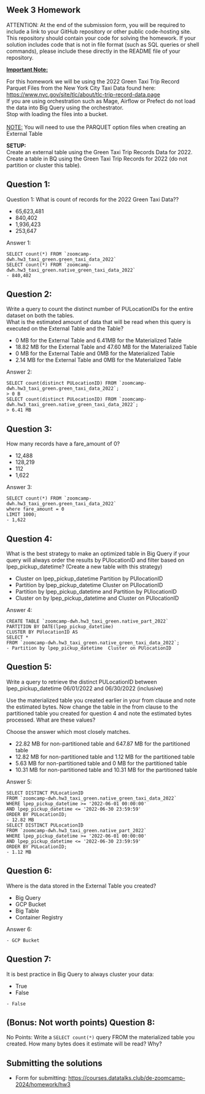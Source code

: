 ## Week 3 Homework
ATTENTION: At the end of the submission form, you will be required to include a link to your GitHub repository or other public code-hosting site. This repository should contain your code for solving the homework. If your solution includes code that is not in file format (such as SQL queries or shell commands), please include these directly in the README file of your repository.

<b><u>Important Note:</b></u> <p> For this homework we will be using the 2022 Green Taxi Trip Record Parquet Files from the New York
City Taxi Data found here: </br> https://www.nyc.gov/site/tlc/about/tlc-trip-record-data.page </br>
If you are using orchestration such as Mage, Airflow or Prefect do not load the data into Big Query using the orchestrator.</br> 
Stop with loading the files into a bucket. </br></br>
<u>NOTE:</u> You will need to use the PARQUET option files when creating an External Table</br>

<b>SETUP:</b></br>
Create an external table using the Green Taxi Trip Records Data for 2022. </br>
Create a table in BQ using the Green Taxi Trip Records for 2022 (do not partition or cluster this table). </br>
</p>

## Question 1:
Question 1: What is count of records for the 2022 Green Taxi Data??
- 65,623,481
- 840,402
- 1,936,423
- 253,647

Answer 1:
```
SELECT count(*) FROM `zoomcamp-dwh.hw3_taxi_green.green_taxi_data_2022`
SELECT count(*) FROM `zoomcamp-dwh.hw3_taxi_green.native_green_taxi_data_2022`
- 840,402
```

## Question 2:
Write a query to count the distinct number of PULocationIDs for the entire dataset on both the tables.</br> 
What is the estimated amount of data that will be read when this query is executed on the External Table and the Table?

- 0 MB for the External Table and 6.41MB for the Materialized Table
- 18.82 MB for the External Table and 47.60 MB for the Materialized Table
- 0 MB for the External Table and 0MB for the Materialized Table
- 2.14 MB for the External Table and 0MB for the Materialized Table

Answer 2:
```
SELECT count(distinct PULocationID) FROM `zoomcamp-dwh.hw3_taxi_green.green_taxi_data_2022`;
> 0 B
SELECT count(distinct PULocationID) FROM `zoomcamp-dwh.hw3_taxi_green.native_green_taxi_data_2022`;
> 6.41 MB
```

## Question 3:
How many records have a fare_amount of 0?
- 12,488
- 128,219
- 112
- 1,622

Answer 3:
```
SELECT count(*) FROM `zoomcamp-dwh.hw3_taxi_green.green_taxi_data_2022` 
where fare_amount = 0
LIMIT 1000;
- 1,622
```

## Question 4:
What is the best strategy to make an optimized table in Big Query if your query will always order the results by PUlocationID and filter based on lpep_pickup_datetime? (Create a new table with this strategy)
- Cluster on lpep_pickup_datetime Partition by PUlocationID
- Partition by lpep_pickup_datetime  Cluster on PUlocationID
- Partition by lpep_pickup_datetime and Partition by PUlocationID
- Cluster on by lpep_pickup_datetime and Cluster on PUlocationID

Answer 4:
```
CREATE TABLE `zoomcamp-dwh.hw3_taxi_green.native_part_2022`
PARTITION BY DATE(lpep_pickup_datetime)
CLUSTER BY PUlocationID AS
SELECT *
FROM `zoomcamp-dwh.hw3_taxi_green.native_green_taxi_data_2022`;
- Partition by lpep_pickup_datetime  Cluster on PUlocationID
```
## Question 5:
Write a query to retrieve the distinct PULocationID between lpep_pickup_datetime
06/01/2022 and 06/30/2022 (inclusive)</br>

Use the materialized table you created earlier in your from clause and note the estimated bytes. Now change the table in the from clause to the partitioned table you created for question 4 and note the estimated bytes processed. What are these values? </br>

Choose the answer which most closely matches.</br> 

- 22.82 MB for non-partitioned table and 647.87 MB for the partitioned table
- 12.82 MB for non-partitioned table and 1.12 MB for the partitioned table
- 5.63 MB for non-partitioned table and 0 MB for the partitioned table
- 10.31 MB for non-partitioned table and 10.31 MB for the partitioned table

Answer 5:
```
SELECT DISTINCT PULocationID
FROM `zoomcamp-dwh.hw3_taxi_green.native_green_taxi_data_2022`
WHERE lpep_pickup_datetime >= '2022-06-01 00:00:00'
AND lpep_pickup_datetime <= '2022-06-30 23:59:59'
ORDER BY PULocationID;
- 12.82 MB
SELECT DISTINCT PULocationID
FROM `zoomcamp-dwh.hw3_taxi_green.native_part_2022`
WHERE lpep_pickup_datetime >= '2022-06-01 00:00:00'
AND lpep_pickup_datetime <= '2022-06-30 23:59:59'
ORDER BY PULocationID;
- 1.12 MB
```

## Question 6: 
Where is the data stored in the External Table you created?

- Big Query
- GCP Bucket
- Big Table
- Container Registry

Answer 6:
```
- GCP Bucket
```

## Question 7:
It is best practice in Big Query to always cluster your data:
- True
- False

```
- False
```

## (Bonus: Not worth points) Question 8:
No Points: Write a `SELECT count(*)` query FROM the materialized table you created. How many bytes does it estimate will be read? Why?

 
## Submitting the solutions

* Form for submitting: https://courses.datatalks.club/de-zoomcamp-2024/homework/hw3


